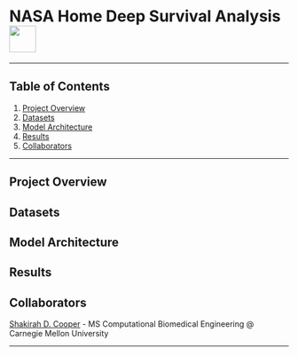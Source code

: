 # NASA Home Deep Survival Analysis <img src="https://drive.google.com/uc?export=view&id=1iVZTOw1rmUd97ngsiVQQr-sL1S9b6dIK" width="48" height="48">

***

## Table of Contents
1. [Project Overview](#project-overview)
2. [Datasets](#datasets)
3. [Model Architecture](#model)
4. [Results](#results)
5. [Collaborators](#collab)

***
<a name = "project-overview"></a>
## Project Overview


<a name = "datasets"></a>
## Datasets


<a name = "model"></a>
## Model Architecture


<a name = "results"></a>
## Results 


<a name = "collab"></a>
## Collaborators
[Shakirah D. Cooper](https://github.com/ArchaePi) - MS Computational Biomedical Engineering @ Carnegie Mellon University

***
